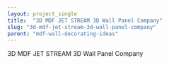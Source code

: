 ```yaml
---
layout: project_single
title:  "3D MDF JET STREAM 3D Wall Panel Company"
slug: "3d-mdf-jet-stream-3d-wall-panel-company"
parent: "mdf-wall-decorating-ideas"
---
```

3D MDF JET STREAM 3D Wall Panel Company